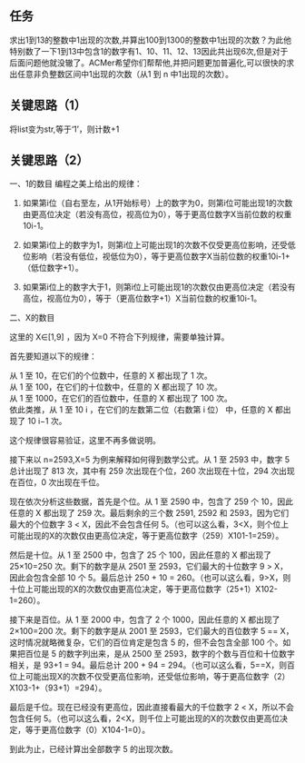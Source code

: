 ## 任务 ##  

求出1到13的整数中1出现的次数,并算出100到1300的整数中1出现的次数？为此他特别数了一下1到13中包含1的数字有1、10、11、12、13因此共出现6次,但是对于后面问题他就没辙了。ACMer希望你们帮帮他,并把问题更加普遍化,可以很快的求出任意非负整数区间中1出现的次数（从1 到 n 中1出现的次数）。

## 关键思路（1） ##
将list变为str,等于‘1’，则计数+1



## 关键思路（2） ##

一、1的数目
编程之美上给出的规律：

1. 如果第i位（自右至左，从1开始标号）上的数字为0，则第i位可能出现1的次数由更高位决定（若没有高位，视高位为0），等于更高位数字X当前位数的权重10i-1。

2. 如果第i位上的数字为1，则第i位上可能出现1的次数不仅受更高位影响，还受低位影响（若没有低位，视低位为0），等于更高位数字X当前位数的权重10i-1+（低位数字+1）。

3. 如果第i位上的数字大于1，则第i位上可能出现1的次数仅由更高位决定（若没有高位，视高位为0），等于（更高位数字+1）X当前位数的权重10i-1。

二、X的数目

这里的  X∈[1,9] ，因为  X=0  不符合下列规律，需要单独计算。  

首先要知道以下的规律：  

从 1 至 10，在它们的个位数中，任意的 X 都出现了 1 次。  
从 1 至 100，在它们的十位数中，任意的 X 都出现了 10 次。  
从 1 至 1000，在它们的百位数中，任意的 X 都出现了 100 次。  
依此类推，从 1 至  10 i ，在它们的左数第二位（右数第  i  位）  中，任意的 X 都出现了  10 i−1  次。  

这个规律很容易验证，这里不再多做说明。    

接下来以  n=2593,X=5  为例来解释如何得到数学公式。从 1 至 2593 中，数字 5 总计出现了 813 次，其中有 259 次出现在个位，260 次出现在十位，294 次出现在百位，0 次出现在千位。  

现在依次分析这些数据，首先是个位。从 1 至 2590 中，包含了 259 个 10，因此任意的 X 都出现了 259 次。最后剩余的三个数 2591, 2592 和 2593，因为它们最大的个位数字 3 < X，因此不会包含任何 5。（也可以这么看，3<X，则个位上可能出现的X的次数仅由更高位决定，等于更高位数字（259）X101-1=259）。  

然后是十位。从 1 至 2500 中，包含了 25 个 100，因此任意的 X 都出现了  25×10=250  次。剩下的数字是从 2501 至 2593，它们最大的十位数字 9 > X，因此会包含全部 10 个 5。最后总计 250 + 10 = 260。（也可以这么看，9>X，则十位上可能出现的X的次数仅由更高位决定，等于更高位数字（25+1）X102-1=260）。  

接下来是百位。从 1 至 2000 中，包含了 2 个 1000，因此任意的 X 都出现了  2×100=200  次。剩下的数字是从 2001 至 2593，它们最大的百位数字 5 == X，这时情况就略微复杂，它们的百位肯定是包含 5 的，但不会包含全部 100 个。如果把百位是 5 的数字列出来，是从 2500 至 2593，数字的个数与百位和十位数字相关，是 93+1 = 94。最后总计 200 + 94 = 294。（也可以这么看，5==X，则百位上可能出现X的次数不仅受更高位影响，还受低位影响，等于更高位数字（2）X103-1+（93+1）=294）。  

最后是千位。现在已经没有更高位，因此直接看最大的千位数字 2 < X，所以不会包含任何 5。（也可以这么看，2<X，则千位上可能出现的X的次数仅由更高位决定，等于更高位数字（0）X104-1=0）。  

到此为止，已经计算出全部数字 5 的出现次数。 
 
